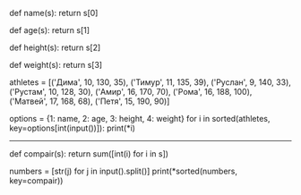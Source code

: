 def name(s):
    return s[0]


def age(s):
    return s[1]


def height(s):
    return s[2]


def weight(s):
    return s[3]


athletes = [('Дима', 10, 130, 35), ('Тимур', 11, 135, 39), ('Руслан', 9, 140, 33), ('Рустам', 10, 128, 30),
            ('Амир', 16, 170, 70), ('Рома', 16, 188, 100), ('Матвей', 17, 168, 68), ('Петя', 15, 190, 90)]

options = {1: name, 2: age, 3: height, 4: weight}
for i in sorted(athletes, key=options[int(input())]):
    print(*i)


--------------------------------------------------------------------------------------------------------------
def compair(s):
    return sum([int(i) for i in s])


numbers = [str(j) for j in input().split()]
print(*sorted(numbers, key=compair))
